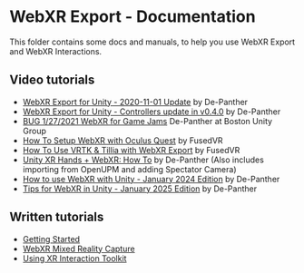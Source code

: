 # WebXR Export - Documentation

This folder contains some docs and manuals, to help you use WebXR Export and WebXR Interactions.

## Video tutorials

- [WebXR Export for Unity - 2020-11-01 Update](https://www.youtube.com/watch?v=tASwwuMPtF8) by De-Panther
- [WebXR Export for Unity - Controllers update in v0.4.0](https://www.youtube.com/watch?v=N9iACzNCnos) by De-Panther
- [BUG 1/27/2021 WebXR for Game Jams](https://www.youtube.com/watch?v=2Qnii0SlAtM) De-Panther at Boston Unity Group
- [How To Setup WebXR with Oculus Quest](https://www.youtube.com/watch?v=nPAHZ9Rm8d4) by FusedVR
- [How To Use VRTK & Tillia with WebXR Export](https://www.youtube.com/watch?v=RKpa2tDvNiQ) by FusedVR
- [Unity XR Hands + WebXR: How To](https://www.youtube.com/watch?v=NDlc11CgnQM) by De-Panther (Also includes importing from OpenUPM and adding Spectator Camera)
- [How to use WebXR with Unity - January 2024 Edition](https://www.youtube.com/watch?v=4wQG8_pb3cs) by De-Panther
- [Tips for WebXR in Unity - January 2025 Edition](https://www.youtube.com/watch?v=UG9iHXXE7Sg) by De-Panther

## Written tutorials

- [Getting Started](Getting-Started.md)
- [WebXR Mixed Reality Capture](WebXR-Mixed-Reality-Capture.md)
- [Using XR Interaction Toolkit](Using-XR-Interaction-Toolkit.md)
